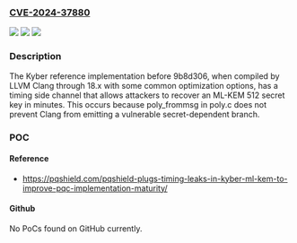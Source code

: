 ### [CVE-2024-37880](https://cve.mitre.org/cgi-bin/cvename.cgi?name=CVE-2024-37880)
![](https://img.shields.io/static/v1?label=Product&message=n%2Fa&color=blue)
![](https://img.shields.io/static/v1?label=Version&message=n%2Fa&color=blue)
![](https://img.shields.io/static/v1?label=Vulnerability&message=n%2Fa&color=brighgreen)

### Description

The Kyber reference implementation before 9b8d306, when compiled by LLVM Clang through 18.x with some common optimization options, has a timing side channel that allows attackers to recover an ML-KEM 512 secret key in minutes. This occurs because poly_frommsg in poly.c does not prevent Clang from emitting a vulnerable secret-dependent branch.

### POC

#### Reference
- https://pqshield.com/pqshield-plugs-timing-leaks-in-kyber-ml-kem-to-improve-pqc-implementation-maturity/

#### Github
No PoCs found on GitHub currently.

